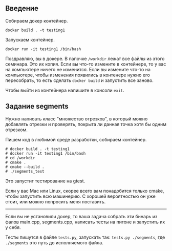 ## Введение
Собираем докер контейнер.

`docker build . -t testing1`

Запускаем контейнер.

`docker run -it testing1 /bin/bash`

Поздравляю, вы в докере. В папочке `/workdir` лежат все файлы из этого семинара. Это их копия. 
Если вы что-то измените в контейнере, то у вас на компьютере ничего не изменится. Если вы измените что-то на
компьютере, чтобы изменения появились в контенере нужно его пересобрать, то есть сделать `docker build` и 
запустить все заново.

Чтобы выйти из контейнера напишите в консоли `exit`.

## Задание segments

Нужно написать класс "множество отрезков", в который можно добавлять отрезки и проверять, 
покрыта ли данная точка хотя бы одним отрезком.

Пишем код в любимой среде разработки, собираем контейнер.

```
# docker build . -t testing1
# docker run -it testing1 /bin/bash
# cd /workdir
# cmake .
# cmake --build .
# ./segments_test
```

Это запустит тестирование на gtest.

Если у вас Mac или Linux, скорее всего вам понадобится только cmake, чтобы запустить всю машинерию. С хорошей вероятностью 
он уже стоит, или можно попросить меня поставить.

----

Если вы не установили докер, то ваша задача собрать эти бинарь из фалов main.cpp, segments.cpp, написать тесты 
на питоне и запустить их у себя.

Тесты пишутся в файле `tests.py`, запускать так: `tests.py ./segments`, где `./segments` это путь до исполняемого файла.
